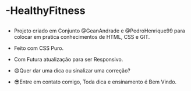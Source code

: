 ﻿# -HealthyFitness
##

- Projeto criado em Conjunto @GeanAndrade e @PedroHenrique99 para colocar em pratica conhecimentos de HTML, CSS e GIT.
- Feito com CSS Puro.
- Com Futura atualização para ser Responsivo.

- 😄Quer dar uma dica ou sinalizar uma correção?
- 😎Entre em contato comigo, Toda dica e ensinamento é Bem Vindo.
